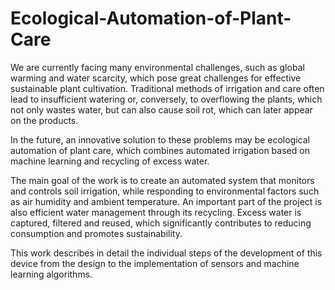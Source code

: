 # Ecological-Automation-of-Plant-Care
We are currently facing many environmental challenges, such as global warming and water scarcity, which pose great challenges for effective sustainable plant cultivation. Traditional methods of irrigation and care often lead to insufficient watering or, conversely, to overflowing the plants, which not only wastes water, but can also cause soil rot, which can later appear on the products.
 
 In the future, an innovative solution to these problems may be ecological automation of plant care, which combines automated irrigation based on machine learning and recycling of excess water.
 
 The main goal of the work is to create an automated system that monitors and controls soil irrigation, while responding to environmental factors such as air humidity and ambient temperature. An important part of the project is also efficient water management through its recycling. Excess water is captured, filtered and reused, which significantly contributes to reducing consumption and promotes sustainability.
 
 This work describes in detail the individual steps of the development of this device from the design to the implementation of sensors and machine learning algorithms.
